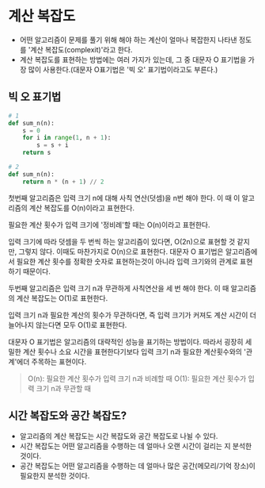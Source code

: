 # 계산 복잡도

- 어떤 알고리즘이 문제를 풀기 위해 해야 하는 계산이 얼마나 복잡한지 나타낸 정도를 '계산 복잡도(complexit)'라고 한다.
- 계산 복잡도를 표현하는 방법에는 여러 가지가 있는데, 그 중 대문자 O 표기법을 가장 많이 사용한다.(대문자 O표기법은 '빅 오' 표기법이라고도 부른다.)

## 빅 오 표기법

```python
# 1
def sum_n(n):
    s = 0
    for i in range(1, n + 1):
        s = s + i
    return s
```

```python
# 2
def sum_n(n):
    return n * (n + 1) // 2
```

첫번째 알고리즘은 입력 크기 n에 대해 사칙 연산(덧셈)을 n번 해야 한다. 이 때 이 알고리즘의 계산 복잡도를 O(n)이라고 표현한다.

필요한 계산 횟수가 입력 크기에 '정비례'할 때는 O(n)이라고 표현한다.

입력 크기에 따라 덧셈을 두 번씩 하는 알고리즘이 있다면, O(2n)으로 표현할 것 같지만, 그렇지 않다. 이때도 마찬가지로 O(n)으로 표현한다. 대문자 O 표기법은 알고리즘에서 필요한 계산 횟수를 정확한 숫자로 표현하는것이 아니라 입력 크기와의 관계로 표현하기 때문이다.

두번째 알고리즘은 입력 크기 n과 무관하게 사칙연산을 세 번 해야 한다. 이 때 알고리즘의 계산 복잡도는 O(1)로 표현한다.

입력 크기 n과 필요한 계산의 횟수가 무관하다면, 즉 입력 크기가 커져도 계산 시간이 더 늘어나지 않는다면 모두 O(1)로 표현한다.

대문자 O 표기법은 알고리즘의 대략적인 성능을 표기하는 방법이다. 따라서 굉장히 세밀한 계산 횟수나 소요 시간을 표현한다기보다 입력 크기 n과 필요한 계산횟수와의 '관계'에더 주목하는 표현이다.

> O(n): 필요한 계산 횟수가 입력 크기 n과 비례할 때
> O(1): 필요한 계산 횟수가 입력 크기 n과 무관할 때

## 시간 복잡도와 공간 복잡도?

- 알고리즘의 계산 복잡도는 시간 복잡도와 공간 복잡도로 나뉠 수 있다.
- 시간 복잡도는 어떤 알고리즘을 수행하는 데 얼마나 오랜 시간이 걸리는 지 분석한 것이다.
- 공간 복잡도는 어떤 알고리즘을 수행하는 데 얼마나 많은 공간(메모리/기억 장소)이 필요한지 분석한 것이다.

